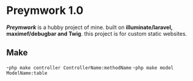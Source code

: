 # Preymwork 1.0

_**Preymwork**_ is a hubby project of mine. built on **illuminate/laravel, maximef/debugbar and Twig**.
this project is for custom static websites.


## Make
-`php make controller ControllerName:methodName`
-`php make model ModelName:table`
